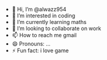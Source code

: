 - 👋 Hi, I’m @alwazz954
- 👀 I’m interested in coding
- 🌱 I’m currently learning maths
- 💞️ I’m looking to collaborate on work
- 📫 How to reach me gmail
- 😄 Pronouns: ...
- ⚡ Fun fact: i love game

<!---
alwazz954/alwazz954 is a ✨ special ✨ repository because its `README.md` (this file) appears on your GitHub profile.
You can click the Preview link to take a look at your changes.
--->
